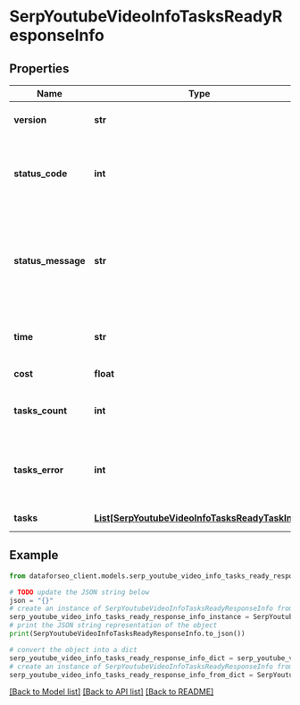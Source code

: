 # SerpYoutubeVideoInfoTasksReadyResponseInfo


## Properties

Name | Type | Description | Notes
------------ | ------------- | ------------- | -------------
**version** | **str** | the current version of the API | [optional] 
**status_code** | **int** | general status code you can find the full list of the response codes here | [optional] 
**status_message** | **str** | general informational message you can find the full list of general informational messages here | [optional] 
**time** | **str** | total execution time, seconds | [optional] 
**cost** | **float** | total tasks cost, USD | [optional] 
**tasks_count** | **int** | the number of tasks in the tasks array | [optional] 
**tasks_error** | **int** | the number of tasks in the tasks array returned with an error | [optional] 
**tasks** | [**List[SerpYoutubeVideoInfoTasksReadyTaskInfo]**](SerpYoutubeVideoInfoTasksReadyTaskInfo.md) | array of tasks | [optional] 

## Example

```python
from dataforseo_client.models.serp_youtube_video_info_tasks_ready_response_info import SerpYoutubeVideoInfoTasksReadyResponseInfo

# TODO update the JSON string below
json = "{}"
# create an instance of SerpYoutubeVideoInfoTasksReadyResponseInfo from a JSON string
serp_youtube_video_info_tasks_ready_response_info_instance = SerpYoutubeVideoInfoTasksReadyResponseInfo.from_json(json)
# print the JSON string representation of the object
print(SerpYoutubeVideoInfoTasksReadyResponseInfo.to_json())

# convert the object into a dict
serp_youtube_video_info_tasks_ready_response_info_dict = serp_youtube_video_info_tasks_ready_response_info_instance.to_dict()
# create an instance of SerpYoutubeVideoInfoTasksReadyResponseInfo from a dict
serp_youtube_video_info_tasks_ready_response_info_from_dict = SerpYoutubeVideoInfoTasksReadyResponseInfo.from_dict(serp_youtube_video_info_tasks_ready_response_info_dict)
```
[[Back to Model list]](../README.md#documentation-for-models) [[Back to API list]](../README.md#documentation-for-api-endpoints) [[Back to README]](../README.md)


